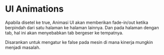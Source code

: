 # UI Animations

Apabila disetel ke true, Animasi UI akan memberikan fade-in/out ketika berpindah dari satu halaman ke halaman lainnya. Dan pada halaman dengan tab, hal ini akan menyebabkan tab bergeser ke tempatnya.

Disarankan untuk mengatur ke false pada mesin di mana kinerja mungkin menjadi masalah.
